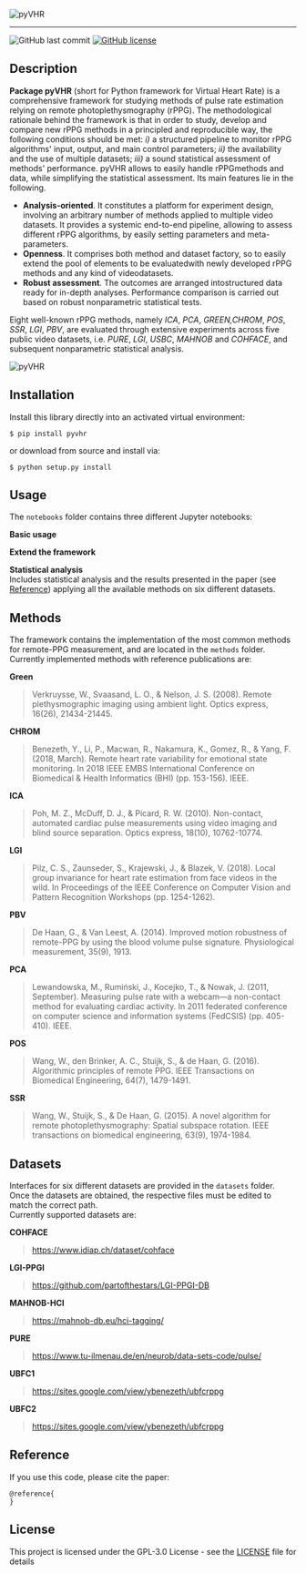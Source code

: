 ![pyVHR](https://raw.githubusercontent.com/phuselab/pyVHR/master/img/pyVHR-logo.png)

---

![GitHub last commit](https://img.shields.io/github/last-commit/phuselab/pyVHR)
[![GitHub license](https://img.shields.io/github/license/phuselab/pyVHR)](https://github.com/phuselab/pyVHR/blob/master/LICENSE)

## Description

**Package pyVHR** (short for Python framework for Virtual Heart Rate) is a comprehensive framework for studying methods of pulse rate estimation relying on remote photoplethysmography (rPPG). The methodological rationale behind the framework is that in order to study, develop and compare new rPPG methods in a principled and reproducible way, the following conditions should be met: *i)* a structured pipeline to monitor rPPG algorithms' input, output, and main control parameters; *ii)* the availability and the use of multiple datasets; *iii)* a sound statistical assessment of methods' performance.
pyVHR allows to easily handle rPPGmethods  and  data,  while  simplifying  the  statistical  assessment. Its main features lie in the following.
- **Analysis-oriented**. It  constitutes  a  platform  for  experiment design, involving an arbitrary number of methods applied to multiple video datasets. It provides a systemic end-to-end  pipeline,  allowing  to  assess  different  rPPG  algorithms, by easily setting parameters and meta-parameters.
- **Openness**. It comprises both method and dataset factory, so to easily extend the pool of elements to be evaluatedwith newly developed rPPG methods and any kind of videodatasets.
- **Robust assessment**. The outcomes are arranged intostructured data ready for in-depth analyses. Performance comparison is carried out based on robust nonparametric statistical tests.

Eight well-known rPPG methods, namely  *ICA*,  *PCA*, *GREEN,CHROM*, *POS*, *SSR*, *LGI*, *PBV*, are evaluated through extensive experiments across five public video datasets,  i.e. *PURE*, *LGI*, *USBC*, *MAHNOB* and *COHFACE*, and subsequent nonparametric statistical analysis.  

![pyVHR](https://raw.githubusercontent.com/phuselab/pyVHR/master/img/frameworkVHR.png)

## Installation

Install this library directly into an activated virtual environment:

```text
$ pip install pyvhr
```

or download from source and install via:

```text
$ python setup.py install
```

## Usage

The `notebooks` folder contains three different Jupyter notebooks:

**Basic usage**

**Extend the framework**

**Statistical analysis**  
Includes statistical analysis and the results presented in the paper (see [Reference](#reference)) applying all the available methods on six different datasets.  

## Methods

The framework contains the implementation of the most common methods for remote-PPG measurement, and are located in the `methods` folder.  
Currently implemented methods with reference publications are:

**Green**
> Verkruysse, W., Svaasand, L. O., & Nelson, J. S. (2008). Remote plethysmographic imaging using ambient light. Optics express, 16(26), 21434-21445.

**CHROM**
> Benezeth, Y., Li, P., Macwan, R., Nakamura, K., Gomez, R., & Yang, F. (2018, March). Remote heart rate variability for emotional state monitoring. In 2018 IEEE EMBS International Conference on Biomedical & Health Informatics (BHI) (pp. 153-156). IEEE.

**ICA**
> Poh, M. Z., McDuff, D. J., & Picard, R. W. (2010). Non-contact, automated cardiac pulse measurements using video imaging and blind source separation. Optics express, 18(10), 10762-10774.

**LGI**
> Pilz, C. S., Zaunseder, S., Krajewski, J., & Blazek, V. (2018). Local group invariance for heart rate estimation from face videos in the wild. In Proceedings of the IEEE Conference on Computer Vision and Pattern Recognition Workshops (pp. 1254-1262).

**PBV**
> De Haan, G., & Van Leest, A. (2014). Improved motion robustness of remote-PPG by using the blood volume pulse signature. Physiological measurement, 35(9), 1913.

**PCA**
> Lewandowska, M., Rumiński, J., Kocejko, T., & Nowak, J. (2011, September). Measuring pulse rate with a webcam—a non-contact method for evaluating cardiac activity. In 2011 federated conference on computer science and information systems (FedCSIS) (pp. 405-410). IEEE.

**POS**
> Wang, W., den Brinker, A. C., Stuijk, S., & de Haan, G. (2016). Algorithmic principles of remote PPG. IEEE Transactions on Biomedical Engineering, 64(7), 1479-1491.

**SSR**
> Wang, W., Stuijk, S., & De Haan, G. (2015). A novel algorithm for remote photoplethysmography: Spatial subspace rotation. IEEE transactions on biomedical engineering, 63(9), 1974-1984.

## Datasets

Interfaces for six different datasets are provided in the `datasets` folder. Once the datasets are obtained, the respective files must be edited to match the correct path.  
Currently supported datasets are:

**COHFACE**
> https://www.idiap.ch/dataset/cohface

**LGI-PPGI**
> https://github.com/partofthestars/LGI-PPGI-DB

**MAHNOB-HCI**
> https://mahnob-db.eu/hci-tagging/

**PURE**
> https://www.tu-ilmenau.de/en/neurob/data-sets-code/pulse/

**UBFC1**
> https://sites.google.com/view/ybenezeth/ubfcrppg

**UBFC2**
> https://sites.google.com/view/ybenezeth/ubfcrppg


## Reference

If you use this code, please cite the paper:

```
@reference{
}
```

## License

This project is licensed under the GPL-3.0 License - see the [LICENSE](LICENSE) file for details
